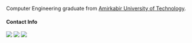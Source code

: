 Computer Engineering graduate from [Amirkabir University of Technology](https://aut.ac.ir/).<br> 


#### Contact Info 

 [![](https://img.shields.io/badge/-neginhsobhani@gmail.com-black?style=flat-circle&logo=gmail)](mailto:neginhsobhani@gmail.com)
[![](https://img.shields.io/badge/-Negin%20Hajisobhani-black?style=flat-circle&logo=linkedin)](https://www.linkedin.com/in/negin-hajisobhani-50b7131b6/)
[![](https://img.shields.io/badge/-@neginhsobhani-black?style=flat-circle&logo=telegram)](http://t.me/neginhsobhani)


